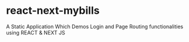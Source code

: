# react-next-mybills
A Static Application Which Demos Login and Page Routing functionalities using REACT &amp; NEXT JS 
